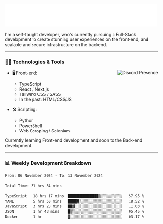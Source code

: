 <img src="assets/wave.svg" alt=":wave:" />

I'm a self-taught developer, who's currently pursuing a Full-Stack development to create stunning user experiences on the front-end, and scalable and secure infrastructure on the backend.

---

### 🧑‍💻 Technologies & Tools

<a href="https://discord.com/users/414304208649453568" target="_blank" rel="nofollow">
   <img src="https://lanyard-profile-readme.vercel.app/api/414304208649453568?idleMessage=Probably%20doing%20something%20else..." alt="Discord Presence" align="right">
</a>

- 🖥️ Front-end:

  - TypeScript
  - React / Next.js
  - Tailwind CSS / SASS
  - In the past: HTML/CSS/JS

- 🛠 Scripting:

  - Python
  - PowerShell
  - Web Scraping / Selenium

Currently learning Front-end development and soon to the Back-end development.

---

### 📊 Weekly Development Breakdown

<!-- ![ccrsxx's GitHub Stats](https://github-readme-stats.vercel.app/api?username=ccrsxx&count_private=true&theme=tokyonight) -->
<!-- ![ccrsxx's Top Langs](https://github-readme-stats.vercel.app/api/top-langs/?username=ccrsxx&hide=lua,java,html&theme=tokyonight) -->

<!--START_SECTION:waka-->

```txt
From: 06 November 2024 - To: 13 November 2024

Total Time: 31 hrs 34 mins

TypeScript   18 hrs 17 mins  ██████████████▒░░░░░░░░░░   57.95 %
YAML         5 hrs 50 mins   ████▓░░░░░░░░░░░░░░░░░░░░   18.52 %
JavaScript   3 hrs 28 mins   ██▓░░░░░░░░░░░░░░░░░░░░░░   11.03 %
JSON         1 hr 43 mins    █▒░░░░░░░░░░░░░░░░░░░░░░░   05.45 %
Docker       1 hr            ▓░░░░░░░░░░░░░░░░░░░░░░░░   03.17 %
```

<!--END_SECTION:waka-->
